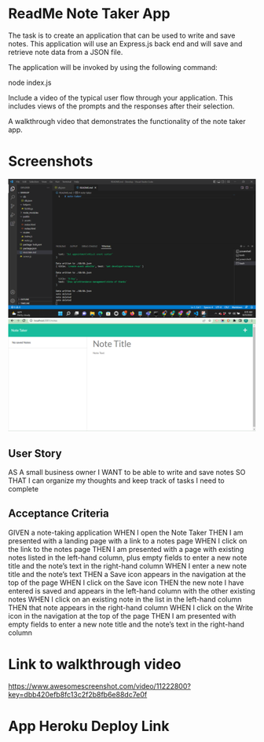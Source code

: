 
# ReadMe Note Taker App

The task is to create an application that can be used to write and save notes. This application will use an Express.js back end and will save and retrieve note data from a JSON file.


The application will be invoked by using the following command:

node index.js

Include a video of the typical user flow through your application. This includes views of the prompts and the responses after their selection.


A walkthrough video that demonstrates the functionality of the note taker app.


# Screenshots


<img src="./assets/images/screen_appview.png">


<img src="./assets/images/note_screen.png">



## User Story

AS A small business owner
I WANT to be able to write and save notes
SO THAT I can organize my thoughts and keep track of tasks I need to complete

## Acceptance Criteria

GIVEN a note-taking application
WHEN I open the Note Taker
THEN I am presented with a landing page with a link to a notes page
WHEN I click on the link to the notes page
THEN I am presented with a page with existing notes listed in the left-hand column, plus empty fields to enter a new note title and the note’s text in the right-hand column
WHEN I enter a new note title and the note’s text
THEN a Save icon appears in the navigation at the top of the page
WHEN I click on the Save icon
THEN the new note I have entered is saved and appears in the left-hand column with the other existing notes
WHEN I click on an existing note in the list in the left-hand column
THEN that note appears in the right-hand column
WHEN I click on the Write icon in the navigation at the top of the page
THEN I am presented with empty fields to enter a new note title and the note’s text in the right-hand column



# Link to walkthrough video

https://www.awesomescreenshot.com/video/11222800?key=dbb420efb8fc13c2f2b8fb6e88dc7e0f


# App Heroku Deploy Link